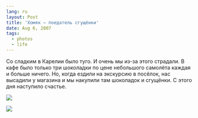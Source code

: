 ```yaml
---
lang: ru
layout: Post
title: 'Хомяк — поедатель сгущёнки'
date: Aug 6, 2007
tags:
  - photos
  - life
---
```


Со сладким в Карелии было туго. И очень мы из-за этого страдали. В кафе было только три шоколадки по цене небольшого самолёта каждая и больше ничего. Но, когда ездили на экскурсию в посёлок, нас высадили у магазина и мы накупили там шоколадок и сгущёнки. С этого дня наступило счастье.

![](photo://Sapegin_Artem_20D_2007-07-13_411-1123)

<!--more-->

![](photo://Sapegin_Artem_20D_2007-07-13_411-1106)
